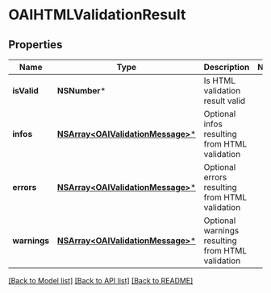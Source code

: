 # OAIHTMLValidationResult

## Properties
Name | Type | Description | Notes
------------ | ------------- | ------------- | -------------
**isValid** | **NSNumber*** | Is HTML validation result valid | 
**infos** | [**NSArray&lt;OAIValidationMessage&gt;***](OAIValidationMessage) | Optional infos resulting from HTML validation | 
**errors** | [**NSArray&lt;OAIValidationMessage&gt;***](OAIValidationMessage) | Optional errors resulting from HTML validation | 
**warnings** | [**NSArray&lt;OAIValidationMessage&gt;***](OAIValidationMessage) | Optional warnings resulting from HTML validation | 

[[Back to Model list]](../README#documentation-for-models) [[Back to API list]](../README#documentation-for-api-endpoints) [[Back to README]](../README)



